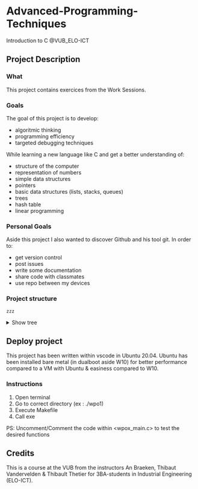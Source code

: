 # Advanced-Programming-Techniques
Introduction to C @VUB_ELO-ICT

## Project Description

### What
This project contains exercices from the Work Sessions. 

### Goals
The goal of this project is to develop:
- algoritmic thinking 
- programming efficiency
- targeted debugging techniques

While learning a new language like C and get a better understanding of:
- structure of the computer
- representation of numbers
- simple data structures
- pointers
- basic data structures (lists, stacks, queues)
- trees
- hash table
- linear programming

### Personal Goals
Aside this project I also wanted to discover Github and his tool git.
In order to:
- get version control
- post issues
- write some documentation
- share code with classmates 
- use repo between my devices

### Project structure
    zzz
<details>
  <summary>Show tree</summary>
    .
    ├── README.md
    ├── sandbox
    │   ├── Makefile
    │   ├── README.md
    │   └── src
    │       └── sandbox.c
    ├── wpo1
    │   ├── Makefile
    │   ├── src
    │   │   ├── lib_matrix.h
    │   │   ├── lib_str.h
    │   │   ├── matrixconv.c
    │   │   ├── matrixmul.c
    │   │   ├── strcat.c
    │   │   ├── strcntdel.c
    │   │   ├── strcpos.c
    │   │   ├── strcpy.c
    │   │   ├── strfree.c
    │   │   ├── strlen.c
    │   │   ├── strsplit.c
    │   │   └── wpo1_main.c
    │   └── wpo1-exercises.pdf
    ├── wpo2
    │   ├── files
    │   │   └── config.txt
    │   ├── Makefile
    │   ├── src
    │   │   ├── area.c
    │   │   ├── bitdecomp.c
    │   │   ├── countchar.c
    │   │   ├── fancyprint.c
    │   │   ├── readconfigfile.c
    │   │   ├── readoperation.c
    │   │   ├── wpo2_lib.h
    │   │   └── wpo2_main.c
    │   └── wpo2-exercises.pdf
    ├── wpo3
    │   ├── Makefile
    │   ├── src
    │   │   ├── bitdecomp2.c
    │   │   ├── floatingpointemulator.c
    │   │   ├── wpo3_lib.h
    │   │   └── wpo3_main.c
    │   └── wpo3-exercises.pdf
    ├── wpo4
    │   ├── Makefile
    │   ├── src
    │   │   ├── dequeue.c
    │   │   ├── dequeuelq.c
    │   │   ├── enqueue.c
    │   │   ├── enqueuelq.c
    │   │   ├── enqueuelqsorted.c
    │   │   ├── initlinkedqueue.c
    │   │   ├── popstack.c
    │   │   ├── pushstack.c
    │   │   ├── readrb.c
    │   │   ├── wpo4_lib.h
    │   │   ├── wpo4_main.c
    │   │   └── writerb.c
    │   └── wpo4-exercises.pdf
    └── wpo5
        ├── build
        │   ├── main
        │   └── src
        │       ├── dijkstra.c.d
        │       ├── dijkstra.c.o
        │       ├── wpo5_main.c.d
        │       └── wpo5_main.c.o
        ├── Makefile
        ├── src
        │   ├── dijkstra.c
        │   ├── wpo5_lib.h
        │   └── wpo5_main.c
        └── wpo5-exercises.pdf

</details>

## Deploy project
This project has been written within vscode in Ubuntu 20.04.
Ubuntu has been installed bare metal (in dualboot aside W10) for better performance compared to a VM with Ubuntu & easiness compared to W10.

### Instructions
1. Open terminal
2. Go to correct directory (ex : ./wpo1)
3. Execute Makefile
4. Call exe

PS: Uncomment/Comment the code within <wpox_main.c> to test the desired functions

## Credits 
This is a course at the VUB from the instructors An Braeken, Thibaut Vandervelden & Thibault Thetier for 3BA-students in Industrial Engineering (ELO-ICT).

